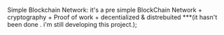 Simple Blockchain Network:
   it's a pre simple BlockChain Network + cryptography + Proof of work + decentialized & distrebuited
***(it hasn't been done . i'm still developing this project.);
